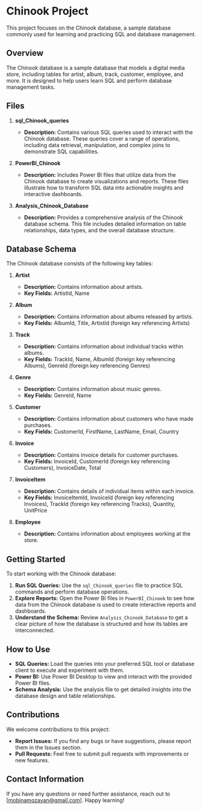 # Chinook Project

This project focuses on the Chinook database, a sample database commonly used for learning and practicing SQL and database management.

## Overview

The Chinook database is a sample database that models a digital media store, including tables for artist, album, track, customer, employee, and more. It is designed to help users learn SQL and perform database management tasks.

## Files

1. **sql_Chinook_queries**

   - **Description:** Contains various SQL queries used to interact with the Chinook database. These queries cover a range of operations, including data retrieval, manipulation, and complex joins to demonstrate SQL capabilities.

2. **PowerBI_Chinook**

   - **Description:** Includes Power BI files that utilize data from the Chinook database to create visualizations and reports. These files illustrate how to transform SQL data into actionable insights and interactive dashboards.

3. **Analysis_Chinook_Database**
   - **Description:** Provides a comprehensive analysis of the Chinook database schema. This file includes detailed information on table relationships, data types, and the overall database structure.

## Database Schema

The Chinook database consists of the following key tables:

1. **Artist**

   - **Description:** Contains information about artists.
   - **Key Fields:** ArtistId, Name

2. **Album**

   - **Description:** Contains information about albums released by artists.
   - **Key Fields:** AlbumId, Title, ArtistId (foreign key referencing Artists)

3. **Track**

   - **Description:** Contains information about individual tracks within albums.
   - **Key Fields:** TrackId, Name, AlbumId (foreign key referencing Albums), GenreId (foreign key referencing Genres)

4. **Genre**

   - **Description:** Contains information about music genres.
   - **Key Fields:** GenreId, Name

5. **Customer**

   - **Description:** Contains information about customers who have made purchases.
   - **Key Fields:** CustomerId, FirstName, LastName, Email, Country

6. **Invoice**

   - **Description:** Contains invoice details for customer purchases.
   - **Key Fields:** InvoiceId, CustomerId (foreign key referencing Customers), InvoiceDate, Total

7. **InvoiceItem**

   - **Description:** Contains details of individual items within each invoice.
   - **Key Fields:** InvoiceItemId, InvoiceId (foreign key referencing Invoices), TrackId (foreign key referencing Tracks), Quantity, UnitPrice

8. **Employee**
   - **Description:** Contains information about employees working at the store.

## Getting Started

To start working with the Chinook database:

1. **Run SQL Queries:** Use the `sql_Chinook_queries` file to practice SQL commands and perform database operations.
2. **Explore Reports:** Open the Power BI files in `PowerBI_Chinook` to see how data from the Chinook database is used to create interactive reports and dashboards.
3. **Understand the Schema:** Review `Analysis_Chinook_Database` to get a clear picture of how the database is structured and how its tables are interconnected.

## How to Use

- **SQL Queries:** Load the queries into your preferred SQL tool or database client to execute and experiment with them.
- **Power BI:** Use Power BI Desktop to view and interact with the provided Power BI files.
- **Schema Analysis:** Use the analysis file to get detailed insights into the database design and table relationships.

## Contributions

We welcome contributions to this project:

- **Report Issues:** If you find any bugs or have suggestions, please report them in the Issues section.
- **Pull Requests:** Feel free to submit pull requests with improvements or new features.

## Contact Information

If you have any questions or need further assistance, reach out to [mobinamozayan@gmail.com]. Happy learning!
